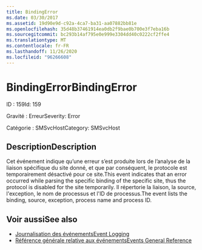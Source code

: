 ```yaml
---
title: BindingError
ms.date: 03/30/2017
ms.assetid: 19d90e9d-c92a-4ca7-ba31-aa07882bb81e
ms.openlocfilehash: 35d48b37461914ea0db2f9bae0b700e3f7eba16b
ms.sourcegitcommit: bc293b14af795e0e999e3304dd40c0222cf2ffe4
ms.translationtype: MT
ms.contentlocale: fr-FR
ms.lasthandoff: 11/26/2020
ms.locfileid: "96266608"
---
```

# <a name="bindingerror"></a><span data-ttu-id="21763-102">BindingError</span><span class="sxs-lookup"><span data-stu-id="21763-102">BindingError</span></span>

<span data-ttu-id="21763-103">ID : 159</span><span class="sxs-lookup"><span data-stu-id="21763-103">Id: 159</span></span>  
  
 <span data-ttu-id="21763-104">Gravité : Erreur</span><span class="sxs-lookup"><span data-stu-id="21763-104">Severity: Error</span></span>  
  
 <span data-ttu-id="21763-105">Catégorie : SMSvcHost</span><span class="sxs-lookup"><span data-stu-id="21763-105">Category: SMSvcHost</span></span>  
  
## <a name="description"></a><span data-ttu-id="21763-106">Description</span><span class="sxs-lookup"><span data-stu-id="21763-106">Description</span></span>  

 <span data-ttu-id="21763-107">Cet événement indique qu’une erreur s’est produite lors de l’analyse de la liaison spécifique du site donné, et que par conséquent, le protocole est temporairement désactivé pour ce site.</span><span class="sxs-lookup"><span data-stu-id="21763-107">This event indicates that an error occurred while parsing the specific binding of the specific site, thus the protocol is disabled for the site temporarily.</span></span> <span data-ttu-id="21763-108">Il répertorie la liaison, la source, l'exception, le nom de processus et l'ID de processus.</span><span class="sxs-lookup"><span data-stu-id="21763-108">The event lists the binding, source, exception, process name and process ID.</span></span>  
  
## <a name="see-also"></a><span data-ttu-id="21763-109">Voir aussi</span><span class="sxs-lookup"><span data-stu-id="21763-109">See also</span></span>

- [<span data-ttu-id="21763-110">Journalisation des événements</span><span class="sxs-lookup"><span data-stu-id="21763-110">Event Logging</span></span>](index.md)
- [<span data-ttu-id="21763-111">Référence générale relative aux événements</span><span class="sxs-lookup"><span data-stu-id="21763-111">Events General Reference</span></span>](events-general-reference.md)
